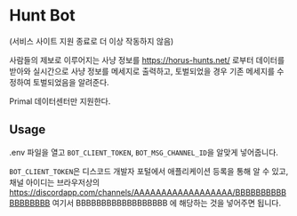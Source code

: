 # Hunt Bot

(서비스 사이트 지원 종료로 더 이상 작동하지 않음)

사람들의 제보로 이루어지는 사냥 정보를 https://horus-hunts.net/ 로부터 데이터를 받아와 실시간으로 사냥 정보를 메세지로 출력하고, 토벌되었을 경우 기존 메세지를 수정하여 토벌되었음을 알려준다.

Primal 데이터센터만 지원한다.

## Usage

.env 파일을 열고 `BOT_CLIENT_TOKEN`, `BOT_MSG_CHANNEL_ID`을 알맞게 넣어줍니다.

`BOT_CLIENT_TOKEN`은 디스코드 개발자 포털에서 애플리케이션 등록을 통해 알 수 있고, 채널 아이디는 브라우저상의 https://discordapp.com/channels/AAAAAAAAAAAAAAAAAA/BBBBBBBBBBBBBBBBBB 여기서 BBBBBBBBBBBBBBBBBB 에 해당하는 것을 넣어주면 됩니다.
